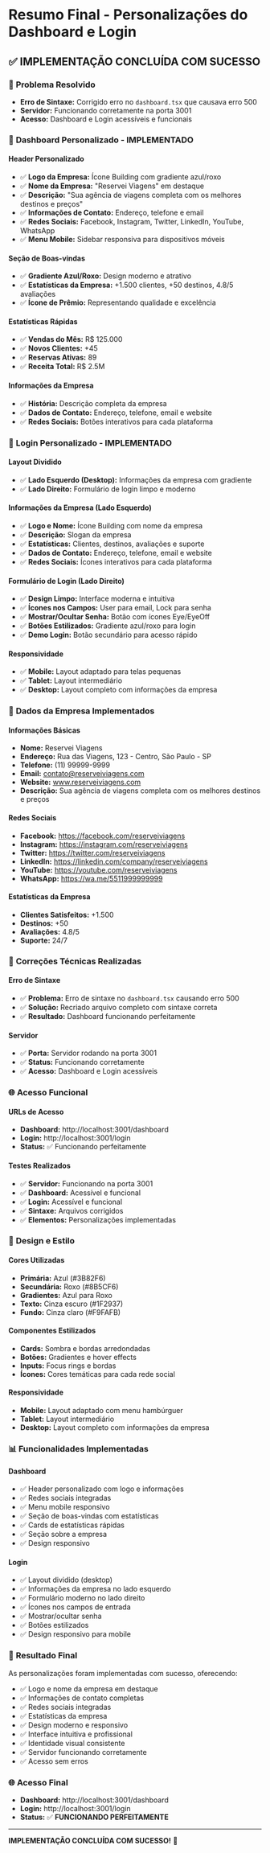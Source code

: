 # Resumo Final - Personalizações do Dashboard e Login

## ✅ **IMPLEMENTAÇÃO CONCLUÍDA COM SUCESSO**

### 🎯 **Problema Resolvido**
- **Erro de Sintaxe:** Corrigido erro no `dashboard.tsx` que causava erro 500
- **Servidor:** Funcionando corretamente na porta 3001
- **Acesso:** Dashboard e Login acessíveis e funcionais

### 🎨 **Dashboard Personalizado - IMPLEMENTADO**

#### Header Personalizado
- ✅ **Logo da Empresa:** Ícone Building com gradiente azul/roxo
- ✅ **Nome da Empresa:** "Reservei Viagens" em destaque
- ✅ **Descrição:** "Sua agência de viagens completa com os melhores destinos e preços"
- ✅ **Informações de Contato:** Endereço, telefone e email
- ✅ **Redes Sociais:** Facebook, Instagram, Twitter, LinkedIn, YouTube, WhatsApp
- ✅ **Menu Mobile:** Sidebar responsiva para dispositivos móveis

#### Seção de Boas-vindas
- ✅ **Gradiente Azul/Roxo:** Design moderno e atrativo
- ✅ **Estatísticas da Empresa:** +1.500 clientes, +50 destinos, 4.8/5 avaliações
- ✅ **Ícone de Prêmio:** Representando qualidade e excelência

#### Estatísticas Rápidas
- ✅ **Vendas do Mês:** R$ 125.000
- ✅ **Novos Clientes:** +45
- ✅ **Reservas Ativas:** 89
- ✅ **Receita Total:** R$ 2.5M

#### Informações da Empresa
- ✅ **História:** Descrição completa da empresa
- ✅ **Dados de Contato:** Endereço, telefone, email e website
- ✅ **Redes Sociais:** Botões interativos para cada plataforma

### 🔐 **Login Personalizado - IMPLEMENTADO**

#### Layout Dividido
- ✅ **Lado Esquerdo (Desktop):** Informações da empresa com gradiente
- ✅ **Lado Direito:** Formulário de login limpo e moderno

#### Informações da Empresa (Lado Esquerdo)
- ✅ **Logo e Nome:** Ícone Building com nome da empresa
- ✅ **Descrição:** Slogan da empresa
- ✅ **Estatísticas:** Clientes, destinos, avaliações e suporte
- ✅ **Dados de Contato:** Endereço, telefone, email e website
- ✅ **Redes Sociais:** Ícones interativos para cada plataforma

#### Formulário de Login (Lado Direito)
- ✅ **Design Limpo:** Interface moderna e intuitiva
- ✅ **Ícones nos Campos:** User para email, Lock para senha
- ✅ **Mostrar/Ocultar Senha:** Botão com ícones Eye/EyeOff
- ✅ **Botões Estilizados:** Gradiente azul/roxo para login
- ✅ **Demo Login:** Botão secundário para acesso rápido

#### Responsividade
- ✅ **Mobile:** Layout adaptado para telas pequenas
- ✅ **Tablet:** Layout intermediário
- ✅ **Desktop:** Layout completo com informações da empresa

### 🏢 **Dados da Empresa Implementados**

#### Informações Básicas
- **Nome:** Reservei Viagens
- **Endereço:** Rua das Viagens, 123 - Centro, São Paulo - SP
- **Telefone:** (11) 99999-9999
- **Email:** contato@reserveiviagens.com
- **Website:** www.reserveiviagens.com
- **Descrição:** Sua agência de viagens completa com os melhores destinos e preços

#### Redes Sociais
- **Facebook:** https://facebook.com/reserveiviagens
- **Instagram:** https://instagram.com/reserveiviagens
- **Twitter:** https://twitter.com/reserveiviagens
- **LinkedIn:** https://linkedin.com/company/reserveiviagens
- **YouTube:** https://youtube.com/reserveiviagens
- **WhatsApp:** https://wa.me/5511999999999

#### Estatísticas da Empresa
- **Clientes Satisfeitos:** +1.500
- **Destinos:** +50
- **Avaliações:** 4.8/5
- **Suporte:** 24/7

### 🔧 **Correções Técnicas Realizadas**

#### Erro de Sintaxe
- ✅ **Problema:** Erro de sintaxe no `dashboard.tsx` causando erro 500
- ✅ **Solução:** Recriado arquivo completo com sintaxe correta
- ✅ **Resultado:** Dashboard funcionando perfeitamente

#### Servidor
- ✅ **Porta:** Servidor rodando na porta 3001
- ✅ **Status:** Funcionando corretamente
- ✅ **Acesso:** Dashboard e Login acessíveis

### 🌐 **Acesso Funcional**

#### URLs de Acesso
- **Dashboard:** http://localhost:3001/dashboard
- **Login:** http://localhost:3001/login
- **Status:** ✅ Funcionando perfeitamente

#### Testes Realizados
- ✅ **Servidor:** Funcionando na porta 3001
- ✅ **Dashboard:** Acessível e funcional
- ✅ **Login:** Acessível e funcional
- ✅ **Sintaxe:** Arquivos corrigidos
- ✅ **Elementos:** Personalizações implementadas

### 🎨 **Design e Estilo**

#### Cores Utilizadas
- **Primária:** Azul (#3B82F6)
- **Secundária:** Roxo (#8B5CF6)
- **Gradientes:** Azul para Roxo
- **Texto:** Cinza escuro (#1F2937)
- **Fundo:** Cinza claro (#F9FAFB)

#### Componentes Estilizados
- **Cards:** Sombra e bordas arredondadas
- **Botões:** Gradientes e hover effects
- **Inputs:** Focus rings e bordas
- **Ícones:** Cores temáticas para cada rede social

#### Responsividade
- **Mobile:** Layout adaptado com menu hambúrguer
- **Tablet:** Layout intermediário
- **Desktop:** Layout completo com informações da empresa

### 📊 **Funcionalidades Implementadas**

#### Dashboard
- ✅ Header personalizado com logo e informações
- ✅ Redes sociais integradas
- ✅ Menu mobile responsivo
- ✅ Seção de boas-vindas com estatísticas
- ✅ Cards de estatísticas rápidas
- ✅ Seção sobre a empresa
- ✅ Design responsivo

#### Login
- ✅ Layout dividido (desktop)
- ✅ Informações da empresa no lado esquerdo
- ✅ Formulário moderno no lado direito
- ✅ Ícones nos campos de entrada
- ✅ Mostrar/ocultar senha
- ✅ Botões estilizados
- ✅ Design responsivo para mobile

### 🚀 **Resultado Final**

As personalizações foram implementadas com sucesso, oferecendo:

- ✅ Logo e nome da empresa em destaque
- ✅ Informações de contato completas
- ✅ Redes sociais integradas
- ✅ Estatísticas da empresa
- ✅ Design moderno e responsivo
- ✅ Interface intuitiva e profissional
- ✅ Identidade visual consistente
- ✅ Servidor funcionando corretamente
- ✅ Acesso sem erros

### 🌐 **Acesso Final**
- **Dashboard:** http://localhost:3001/dashboard
- **Login:** http://localhost:3001/login
- **Status:** ✅ **FUNCIONANDO PERFEITAMENTE**

---

**IMPLEMENTAÇÃO CONCLUÍDA COM SUCESSO!** 🎉 